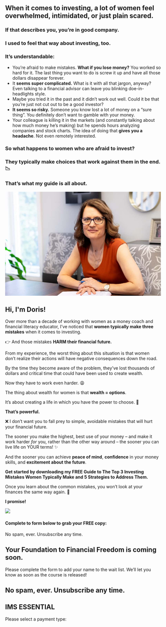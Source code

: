 ## When it comes to investing, a lot of women feel overwhelmed, intimidated, or just plain scared.

### If that describes you, you’re in good company.

### I used to feel that way about investing, too.

### It’s understandable:

- You’re afraid to make mistakes. **What if you lose money?** You worked so hard for it. The last thing you want to do is screw it up and have all those dollars disappear forever.
- It **seems super complicated.** What is it with all that jargon, anyway? Even talking to a financial advisor can leave you blinking doe-in-headlights style.
- Maybe you tried it in the past and it didn’t work out well. Could it be that you’re just not cut out to be a good investor?
- **It seems so risky.** Someone you know lost a lot of money on a “sure thing”. You definitely don’t want to gamble with your money.
- Your colleague is killing it in the markets (and constantly talking about how much money he’s making) but he spends hours analyzing companies and stock charts. The idea of doing that **gives you a headache**. Not even remotely interested.

### So what happens to women who are afraid to invest?

### They typically make choices that work against them in the end. 📉

### That’s what my guide is all about.

 ![](attachments/YFLportrait2020-6736-scaled-1-1.jpg)

## Hi, I'm Doris!

Over more than a decade of working with women as a money coach and financial literacy educator, I’ve noticed that **women typically make three mistakes** when it comes to investing.

👉 And those mistakes **HARM their financial future.**

From my experience, the worst thing about this situation is that women don’t realize their actions will have negative consequences down the road.

By the time they become aware of the problem, they’ve lost thousands of dollars and critical time that could have been used to create wealth.

Now they have to work even harder. 😩

The thing about wealth for women is that **wealth = options**.

It’s about creating a life in which you have the power to choose. 💪

**That’s powerful.**

❌ I don’t want you to fall prey to simple, avoidable mistakes that will hurt your financial future.

The sooner you make the highest, best use of your money – and make it work harder *for* you, rather than the other way around – the sooner you can live life on YOUR terms! ✨

And the sooner you can achieve **peace of mind**, **confidence** in your money skills, and **excitement about the future**.

**Get started by downloading my FREE Guide to The Top 3 Investing Mistakes Women Typically Make and 5 Strategies to Address Them.**

Once you learn about the common mistakes, you won’t look at your finances the same way again. 🙌

**I promise!**

 ![](attachments/3-mistakes-mockup.png)

#### Complete to form below to grab your FREE copy:

No spam, ever. Unsubscribe any time.

## Your Foundation to Financial Freedom is coming soon.

Please complete the form to add your name to the wait list. We’ll let you know as soon as the course is released!

## No spam, ever. Unsubscribe any time.

## IMS ESSENTIAL

Please select a payment type: